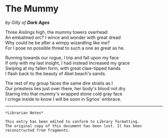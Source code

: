 # The Mummy

_by Gilly of **Dark Ages**_  

Three Aislings high, the mummy towers overhead  
An embalmed orc? I wince and wonder with great dread  
Why could he be after a wimpy wizardling like me?  
For I pose no possible threat to such a one as great as he.  

Running towards our rogue, I trip and fall upon my face  
If only with my last insight, I had instead increased my grace  
Swiping at my fallen form, with great claw-tipped hands  
I flash back to the beauty of Abel beach's sands.  

The rest of my group faces the same dire straits as I  
Our priestess lies just over there, her body's blood not dry  
Staring into that mummy's wrapped stone cold gray face  
I cringe inside to know I will be soon in Sgrios' embrace.  

***

```
*Librarian Notes*

This entry has been edited to conform to Library formatting.
The original copy of this document has been lost. It has been reconstructed from fragments.
```

